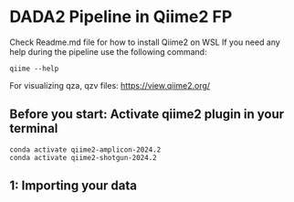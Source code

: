 # DADA2 Pipeline in Qiime2 FP 

Check Readme.md file for how to install Qiime2 on WSL 
If you need any help during the pipeline use the following command: 

    qiime --help

For visualizing qza, qzv files: https://view.qiime2.org/

## Before you start: Activate qiime2 plugin in your terminal

    conda activate qiime2-amplicon-2024.2
    conda activate qiime2-shotgun-2024.2

## 1: Importing your data
